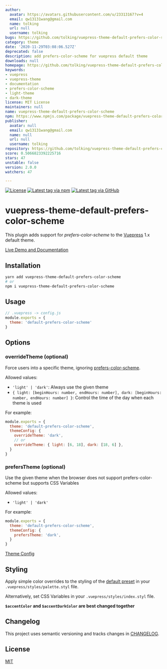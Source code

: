 ```yaml
---
author:
  avatar: https://avatars.githubusercontent.com/u/23313167?v=4
  email: qw13131wang@gmail.com
  name: tolking
  url: null
  username: tolking
bugs: https://github.com/tolking/vuepress-theme-default-prefers-color-scheme/issues
category: theme
date: '2020-11-29T03:08:06.527Z'
deprecated: false
description: add prefers-color-scheme for vuepress default theme
downloads: null
homepage: https://github.com/tolking/vuepress-theme-default-prefers-color-scheme
keywords:
- vuepress
- vuepress-theme
- documentation
- prefers-color-scheme
- light-theme
- dark-theme
license: MIT License
maintainers: null
name: vuepress-theme-default-prefers-color-scheme
npm: https://www.npmjs.com/package/vuepress-theme-default-prefers-color-scheme
publisher:
  avatar: null
  email: qw13131wang@gmail.com
  name: null
  url: null
  username: tolking
repository: https://github.com/tolking/vuepress-theme-default-prefers-color-scheme
score: 0.5066823392225716
stars: 47
unstable: false
version: 2.0.0
watchers: 47

---
```


[![License](https://img.shields.io/github/license/tolking/vuepress-theme-default-prefers-color-scheme.svg?style=flat-square&logo=opensourceinitiative)](https://github.com/tolking/vuepress-theme-default-prefers-color-scheme/blob/master/LICENSE)
[![Latest tag via npm](https://img.shields.io/npm/v/vuepress-theme-default-prefers-color-scheme.svg?style=flat-square&logo=npm)](https://npmjs.com/package/vuepress-theme-default-prefers-color-scheme)
[![Latest tag via GitHub](https://img.shields.io/github/v/tag/tolking/vuepress-theme-default-prefers-color-scheme.svg?sort=semver&style=flat-square&logo=github)](https://github.com/tolking/vuepress-theme-default-prefers-color-scheme/tags)

# vuepress-theme-default-prefers-color-scheme

This plugin adds support for *prefers-color-scheme* to the [Vuepress](https://vuepress.vuejs.org) 1.x default theme.

[Live Demo and Documentation](https://tolking.github.io/vuepress-theme-default-prefers-color-scheme)

## Installation

``` sh
yarn add vuepress-theme-default-prefers-color-scheme
# or
npm i vuepress-theme-default-prefers-color-scheme
```

## Usage

``` js
// .vuepress -> config.js
module.exports = {
  theme: 'default-prefers-color-scheme'
}
```

## Options

### overrideTheme (optional)

Force users into a specific theme, ignoring [prefers-color-scheme](https://developer.mozilla.org/en-US/docs/Web/CSS/@media/prefers-color-scheme).

Allowed values:

- `'light' | 'dark'`: Always use the given theme
- `{ light: [beginHours: number, endHours: number], dark: [beginHours: number, endHours: number] }`: Control the time of the day when each theme is used

For example:

``` js
module.exports = {
  theme: 'default-prefers-color-scheme',
  themeConfig: {
    overrideTheme: 'dark',
    // or
    overrideTheme: { light: [6, 18], dark: [18, 6] },
  }
}
```

### prefersTheme (optional)

Use the given theme when the browser does not support prefers-color-scheme but supports CSS Variables

Allowed values:

- `'light' | 'dark'`

For example:

``` js
module.exports = {
  theme: 'default-prefers-color-scheme',
  themeConfig: {
    prefersTheme: 'dark',
  }
}
```

[Theme Config](https://vuepress.vuejs.org/theme/default-theme-config.html)

## Styling

Apply simple color overrides to the styling of the [default preset](https://github.com/tolking/vuepress-theme-default-prefers-color-scheme/blob/master/styles/palette.styl)
in your `.vuepress/styles/palette.styl` file.

Alternatively, set CSS Variables in your `.vuepress/styles/index.styl` file.

**`$accentColor` and `$accentDarkColor` are best changed together**

## Changelog

This project uses semantic versioning and tracks changes in [CHANGELOG](CHANGELOG.md).

## License

[MIT](http://opensource.org/licenses/MIT)
